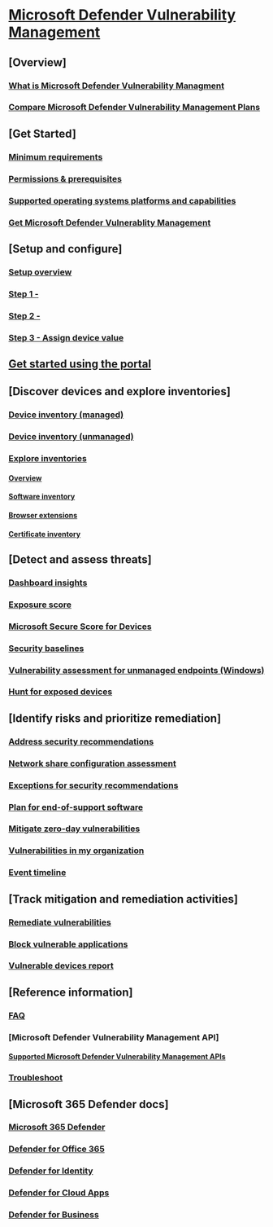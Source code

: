 # [Microsoft Defender Vulnerability Management](index.yml)

## [Overview]
### [What is Microsoft Defender Vulnerability Managment](next-gen-threat-and-vuln-mgt.md)
### [Compare Microsoft Defender Vulnerability Management Plans](tvm-supported-os.md)
## [Get Started]
### [Minimum requirements](minimum-requirements.md)
### [Permissions & prerequisites](tvm-prerequisites.md)
### [Supported operating systems platforms and capabilities](tvm-supported-os.md)
### [Get Microsoft Defender Vulnerablity Management](get-defender-vulnerability-management.md)
## [Setup and configure]
### [Setup overview](tvm-supported-os.md)
### [Step 1 - ](tvm-supported-os.md)
### [Step 2 - ](tvm-supported-os.md)
### [Step 3 - Assign device value](tvm-assign-device-value.md)
## [Get started using the portal](tvm-supported-os.md)
## [Discover devices and explore inventories]
### [Device inventory (managed)](tvm-supported-os.md)
### [Device inventory (unmanaged)](tvm-supported-os.md)
### [Explore inventories](tvm-supported-os.md)
#### [Overview](tvm-supported-os.md)
#### [Software inventory](tvm-supported-os.md)
#### [Browser extensions](tvm-browser-extensions.md)
#### [Certificate inventory](tvm-certificate-inventory.md)
## [Detect and assess threats]
### [Dashboard insights](tvm-dashboard-insights.md)
### [Exposure score](tvm-exposure-score.md)
### [Microsoft Secure Score for Devices](tvm-microsoft-secure-score-devices.md)
### [Security baselines](tvm-security-baselines.md)
### [Vulnerability assessment for unmanaged endpoints (Windows)](tvm-supported-os.md)
### [Hunt for exposed devices](tvm-hunt-exposed-devices.md)
## [Identify risks and prioritize remediation]
### [Address security recommendations](tvm-security-recommendation.md)
### [Network share configuration assessment](tvm-supported-os.md)
### [Exceptions for security recommendations](tvm-exception.md)
### [Plan for end-of-support software](tvm-end-of-support-software.md)
### [Mitigate zero-day vulnerabilities](tvm-zero-day-vulnerabilities.md)
### [Vulnerabilities in my organization](tvm-weaknesses.md)
### [Event timeline](threat-and-vuln-mgt-event-timeline.md)
## [Track mitigation and remediation activities]
### [Remediate vulnerabilities](tvm-remediation.md)
### [Block vulnerable applications](tvm-block-vuln-apps.md)
### [Vulnerable devices report](tvm-vulnerable-devices-report.md)
## [Reference information]
### [FAQ](tvm-supported-os.md)
### [Microsoft Defender Vulnerability Management API]
#### [Supported Microsoft Defender Vulnerability Management APIs](mdvm-exposed-apis-lists.md)
### [Troubleshoot](tvm-supported-os.md)
## [Microsoft 365 Defender docs]
### [Microsoft 365 Defender](/defender/index.yml)
### [Defender for Office 365](/office-365-security/index.yml)
### [Defender for Identity](/defender-for-identity/)
### [Defender for Cloud Apps](/cloud-app-security/)
### [Defender for Business](/defender-business/index.yml)
